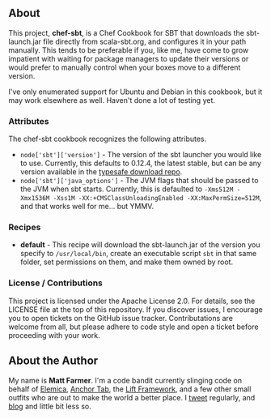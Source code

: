 ## About

This project, **chef-sbt**, is a Chef Cookbook for SBT that downloads the sbt-launch.jar file directly from scala-sbt.org, and
configures it in your path manually. This tends to be preferable if you, like me, have come to
grow impatient with waiting for package managers to update their versions or would prefer to
manually control when your boxes move to a different version.

I've only enumerated support for Ubuntu and Debian in this cookbook, but it may work elsewhere
as well. Haven't done a lot of testing yet.

### Attributes

The chef-sbt cookbook recognizes the following attributes.

* `node['sbt']['version']` - The version of the sbt launcher you would like to use. Currently, this defaults to 0.12.4, the latest stable, but can be any version available in the [typesafe download repo](http://repo.typesafe.com/typesafe/ivy-releases/org.scala-sbt/sbt-launch/).
* `node['sbt']['java_options']` - The JVM flags that should be passed to the JVM when sbt starts. Currently, this is defaulted to `-Xms512M -Xmx1536M -Xss1M -XX:+CMSClassUnloadingEnabled -XX:MaxPermSize=512M`, and that works well for me... but YMMV.

### Recipes

* **default** - This recipe will download the sbt-launch.jar of the version you specify to `/usr/local/bin`, create an executable script `sbt` in that same folder, set permissions on them, and make them owned by root.

### License / Contributions

This project is licensed under the Apache License 2.0. For details, see the LICENSE file at the top of this repository.
If you discover issues, I encourage you to open tickets on the GitHub issue tracker. Contributations are welcome from
all, but please adhere to code style and open a ticket before proceeding with your work.

## About the Author

My name is **Matt Farmer**. I'm a code bandit currently slinging code on behalf of [Elemica](http://elemica.com), [Anchor Tab](http://anchortab.com), the [Lift Framework](http://liftweb.net), and a few other small outfits who are out to make the world a better place. I [tweet](http://twitter.com/farmdawgnation) regularly, and [blog](http://farmdawgnation.com) and little bit less so.
